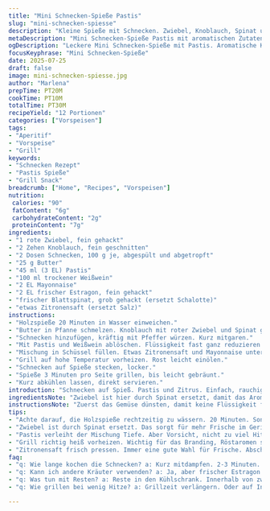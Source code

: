 ```yaml
---
title: "Mini Schnecken-Spieße Pastis"
slug: "mini-schnecken-spiesse"
description: "Kleine Spieße mit Schnecken. Zwiebel, Knoblauch, Spinat und Pastis. Butter und Weißwein dazu. Danach Mayonnaise und frischer Estragon. Auf Grillrost kurz anrösten. Holzspieße verwenden, vorab 20 Minuten gewässert. Kleiner Snack für Aperitif. Keine Nüsse, kein Gluten, laktosefrei."
metaDescription: "Mini Schnecken-Spieße Pastis mit aromatischen Zutaten. Ideal für Aperitif. Einfach zuzubereiten. Genuss für jeden Grillabend."
ogDescription: "Leckere Mini Schnecken-Spieße mit Pastis. Aromatische Kombination für jeden Anlass. Perfekt für schnelle Snacks am Grill."
focusKeyphrase: "Mini Schnecken-Spieße"
date: 2025-07-25
draft: false
image: mini-schnecken-spiesse.jpg
author: "Marlena"
prepTime: PT20M
cookTime: PT10M
totalTime: PT30M
recipeYield: "12 Portionen"
categories: ["Vorspeisen"]
tags:
- "Aperitif"
- "Vorspeise"
- "Grill"
keywords:
- "Schnecken Rezept"
- "Pastis Spieße"
- "Grill Snack"
breadcrumb: ["Home", "Recipes", "Vorspeisen"]
nutrition: 
 calories: "90"
 fatContent: "6g"
 carbohydrateContent: "2g"
 proteinContent: "7g"
ingredients:
- "1 rote Zwiebel, fein gehackt"
- "2 Zehen Knoblauch, fein geschnitten"
- "2 Dosen Schnecken, 100 g je, abgespült und abgetropft"
- "25 g Butter"
- "45 ml (3 EL) Pastis"
- "100 ml trockener Weißwein"
- "2 EL Mayonnaise"
- "2 EL frischer Estragon, fein gehackt"
- "frischer Blattspinat, grob gehackt (ersetzt Schalotte)"
- "etwas Zitronensaft (ersetzt Salz)"
instructions:
- "Holzspieße 20 Minuten in Wasser einweichen."
- "Butter in Pfanne schmelzen. Knoblauch mit roter Zwiebel und Spinat glasig dünsten (ca. 4 Minuten)."
- "Schnecken hinzufügen, kräftig mit Pfeffer würzen. Kurz mitgaren."
- "Mit Pastis und Weißwein ablöschen. Flüssigkeit fast ganz reduzieren lassen (etwa 7 Minuten)."
- "Mischung in Schüssel füllen. Etwas Zitronensaft und Mayonnaise unterheben. Estragon untermischen."
- "Grill auf hohe Temperatur vorheizen. Rost leicht einölen."
- "Schnecken auf Spieße stecken, locker."
- "Spieße 3 Minuten pro Seite grillen, bis leicht gebräunt."
- "Kurz abkühlen lassen, direkt servieren."
introduction: "Schnecken auf Spieß. Pastis und Zitrus. Einfach, rauchig, herb. Ein Hauch Spinat ersetzt die Schalotte, bringt Frische. Für schnelle Grillabende. Wenig Zutaten, aber Charakter. Mayonnaise cremig, Estragon frisch. Kein langes Warten. Feuer an, los. Dabei einfache Handgriffe: abtropfen, braten, spießen, grillen. Raucherzeugt leichte Holzkohle-Aromen. Ein Snack, nicht mehr. Für 12 kleine Happen. Nussfrei, glutenfrei, laktosearm. Ohne Firlefanz, dafür klassisch französisch. Fein-würzig. Wer mag, träufelt noch Zitronensaft über. So geht kleine Küche mit großem Effekt. "
ingredientsNote: "Zwiebel ist hier durch Spinat ersetzt, damit das Aroma leichter wird, fast frisch. Knoblauch bleibt wichtig, bringt Würze. Pastis gibt den ganzen Charakter, Alkohol verdunstet fast komplett. Weißwein sorgt für Tiefe, nicht zu süß. Mayonnaise ergänzt die Textur, bindet. Estragon unbedingt frisch. Holzspieße mindestens 20 Minuten in Wasser, sonst verbrennen sie. Butter nicht durch Öl ersetzen, sonst fehlt die feine Note. Zitronensaft frisch pressen, keine Fertigware."
instructionsNote: "Zuerst das Gemüse dünsten, damit keine Flüssigkeit fehlt beim späteren Einreduzieren. Schnecken nur kurz mitgaren, damit sie zart bleiben. Pastis und Wein mit Hitze reduzieren, fast trocken. Dann erst Mayo und Kräuter rein, nicht kochen. Grill wirklich heiß, sonst nichts anbrennen lassen. Spieße locker besetzen, nicht zu voll. Grillzeit etwas erhöhen oder senken je nach Hitzequelle. Wenn möglich, Spieße wenden mit Zange, nicht mit Gabel. Bissprobe erlaubt. Serviert wird sofort, mit Zitronenschnitz als Beigabe. So bleibt alles frisch, knackig, aromatisch."
tips:
- "Achte darauf, die Holzspieße rechtzeitig zu wässern. 20 Minuten. Sonst werden sie im Grill zu schnell schwarz. Alternativ auch Metallspieße verwenden. Aber Holz gibt den Rauchgeschmack."
- "Zwiebel ist durch Spinat ersetzt. Das sorgt für mehr Frische im Gericht. Aber Knoblauch muss bleiben. Macht den Geschmack intensiv und würzig. Auch frischer Estragon nicht vergessen. Kräuter sind wichtig."
- "Pastis verleiht der Mischung Tiefe. Aber Vorsicht, nicht zu viel Hitze. Sonst verbrannt. Dampfen lassen, dann reduzieren. Der Alkohol verdampft. Macht das Gericht weniger schwer."
- "Grill richtig heiß vorheizen. Wichtig für das Branding, Röstaromen sind entscheidend. Und die Spieße locker stecken. Nicht zu fest, sonst garen sie ungleichmäßig."
- "Zitronensaft frisch pressen. Immer eine gute Wahl für Frische. Abschmecken mit Zitrone. So bleibt alles knackig und aromatisch. Serviere gleich nach dem Grillen."
faq:
- "q: Wie lange kochen die Schnecken? a: Kurz mitdampfen. 2-3 Minuten. Nicht lange, sonst zäh. Zart bleiben ist das Ziel. Guter Geschmack wichtig."
- "q: Kann ich andere Kräuter verwenden? a: Ja, aber frischer Estragon passt am besten. Alternativen sind Thymian oder Petersilie. Jedoch, das Aroma verändert sich."
- "q: Was tun mit Resten? a: Reste in den Kühlschrank. Innerhalb von zwei Tagen aufbrauchen. Erwärmen in der Pfanne. Oder kalt genießen. Mix macht’s spannend."
- "q: Wie grillen bei wenig Hitze? a: Grillzeit verlängern. Oder auf Indirekt grillen. So garen auch bei niedrigem Feuer. Geschmack bleibt intensiv. Achte auf den Zustand der Spieße."

---
```


